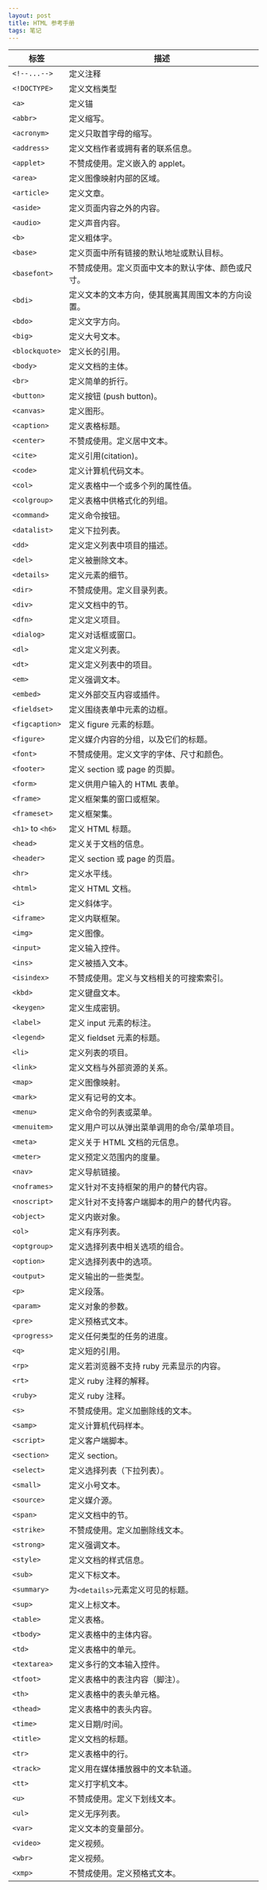```yaml
---
layout: post
title: HTML 参考手册
tags: 笔记
---
```

标签 | 描述
------ | ----------
``<!--...-->``	| 定义注释
``<!DOCTYPE>`` | 定义文档类型
``<a>`` | 定义锚
``<abbr>`` |	定义缩写。
``<acronym>`` | 	定义只取首字母的缩写。
``<address>`` | 	定义文档作者或拥有者的联系信息。
``<applet>``	 | 不赞成使用。定义嵌入的 applet。
``<area>`` | 定义图像映射内部的区域。
``<article>`` | 	定义文章。
``<aside>``	| 定义页面内容之外的内容。
``<audio>``	| 定义声音内容。
``<b>`` | 	定义粗体字。
``<base>`` | 定义页面中所有链接的默认地址或默认目标。
``<basefont>``	| 不赞成使用。定义页面中文本的默认字体、颜色或尺寸。
``<bdi>`` | 定义文本的文本方向，使其脱离其周围文本的方向设置。
``<bdo>``	 | 定义文字方向。
``<big>``	 | 定义大号文本。
``<blockquote>`` | 定义长的引用。
``<body>`` | 定义文档的主体。
``<br>`` | 定义简单的折行。
``<button>`` | 定义按钮 (push button)。
``<canvas>``	 | 定义图形。
``<caption>`` | 定义表格标题。
``<center>``	 | 不赞成使用。定义居中文本。
``<cite>`` | 定义引用(citation)。
``<code>`` | 定义计算机代码文本。
``<col>`` | 定义表格中一个或多个列的属性值。
``<colgroup>`` | 定义表格中供格式化的列组。
``<command>`` | 定义命令按钮。
``<datalist>`` | 定义下拉列表。
``<dd>`` | 定义定义列表中项目的描述。
``<del>`` | 定义被删除文本。
``<details>`` | 定义元素的细节。
``<dir>`` | 不赞成使用。定义目录列表。
``<div>`` | 定义文档中的节。
``<dfn>`` | 定义定义项目。
``<dialog>`` | 定义对话框或窗口。
``<dl>`` | 定义定义列表。
``<dt>`` | 定义定义列表中的项目。
``<em>`` | 定义强调文本。
``<embed>`` | 定义外部交互内容或插件。
``<fieldset>`` | 定义围绕表单中元素的边框。
``<figcaption>`` | 定义 figure 元素的标题。
``<figure>`` | 定义媒介内容的分组，以及它们的标题。
``<font>`` | 不赞成使用。定义文字的字体、尺寸和颜色。
``<footer>`` | 定义 section 或 page 的页脚。
``<form>`` | 定义供用户输入的 HTML 表单。
``<frame>`` | 定义框架集的窗口或框架。
``<frameset>`` | 定义框架集。
``<h1>`` to ``<h6>`` | 定义 HTML 标题。
``<head>`` | 定义关于文档的信息。
``<header>`` | 定义 section 或 page 的页眉。
``<hr>`` | 定义水平线。
``<html>`` | 定义 HTML 文档。
``<i>`` | 定义斜体字。
``<iframe>`` | 定义内联框架。
``<img>`` | 定义图像。
``<input>`` | 定义输入控件。
``<ins>`` | 定义被插入文本。
``<isindex>`` | 不赞成使用。定义与文档相关的可搜索索引。
``<kbd>`` | 定义键盘文本。
``<keygen>`` | 定义生成密钥。
``<label>`` | 定义 input 元素的标注。
``<legend>`` | 定义 fieldset 元素的标题。
``<li>`` | 定义列表的项目。
``<link>`` | 定义文档与外部资源的关系。
``<map>`` | 定义图像映射。
``<mark>`` | 定义有记号的文本。
``<menu>`` | 定义命令的列表或菜单。
``<menuitem>`` | 定义用户可以从弹出菜单调用的命令/菜单项目。
``<meta>`` | 定义关于 HTML 文档的元信息。
``<meter>`` | 定义预定义范围内的度量。
``<nav>`` | 定义导航链接。
``<noframes>`` | 定义针对不支持框架的用户的替代内容。
``<noscript>`` | 定义针对不支持客户端脚本的用户的替代内容。
``<object>`` | 定义内嵌对象。
``<ol>`` | 定义有序列表。
``<optgroup>`` | 定义选择列表中相关选项的组合。
``<option>`` | 定义选择列表中的选项。
``<output>`` | 定义输出的一些类型。
``<p>`` | 定义段落。
``<param>`` | 定义对象的参数。
``<pre>`` | 定义预格式文本。
``<progress>`` | 定义任何类型的任务的进度。
``<q>`` | 定义短的引用。
``<rp>`` | 定义若浏览器不支持 ruby 元素显示的内容。
``<rt>`` | 定义 ruby 注释的解释。
``<ruby>`` | 定义 ruby 注释。
``<s>`` | 不赞成使用。定义加删除线的文本。
``<samp>`` | 定义计算机代码样本。
``<script>`` | 定义客户端脚本。
``<section>`` | 定义 section。
``<select>`` | 定义选择列表（下拉列表）。
``<small>`` | 定义小号文本。
``<source>`` | 定义媒介源。
``<span>`` | 定义文档中的节。
``<strike>`` | 不赞成使用。定义加删除线文本。
``<strong>`` | 定义强调文本。
``<style>`` | 定义文档的样式信息。
``<sub>`` | 定义下标文本。
``<summary>`` | 为``<details>``元素定义可见的标题。
``<sup>`` | 定义上标文本。
``<table>`` | 定义表格。
``<tbody>`` | 定义表格中的主体内容。
``<td>`` | 定义表格中的单元。
``<textarea>`` | 定义多行的文本输入控件。
``<tfoot>`` | 定义表格中的表注内容（脚注）。
``<th>`` | 定义表格中的表头单元格。
``<thead>`` | 定义表格中的表头内容。
``<time>`` | 定义日期/时间。
``<title>`` | 定义文档的标题。
``<tr>`` | 定义表格中的行。
``<track>`` | 定义用在媒体播放器中的文本轨道。
``<tt>`` | 定义打字机文本。
``<u>`` | 不赞成使用。定义下划线文本。
``<ul>`` | 定义无序列表。
``<var>`` | 定义文本的变量部分。
``<video>`` | 定义视频。
``<wbr>`` | 定义视频。
``<xmp>`` | 不赞成使用。定义预格式文本。

